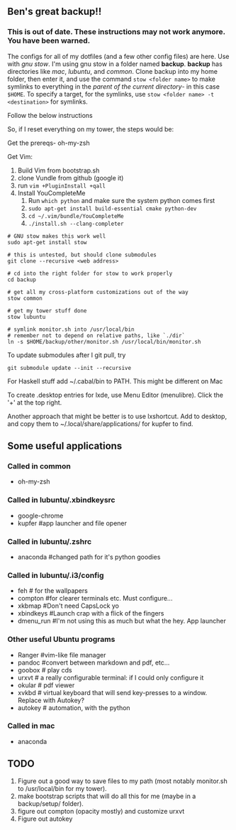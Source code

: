 ## Ben's great backup!!

### **This is out of date. These instructions may not work anymore. You have been warned.**

The configs for all of my dotfiles (and a few other config files) are
here. Use with *gnu stow*. I'm using gnu stow in a folder named
**backup**. **backup** has directories like *mac*, *lubuntu*, and
*common*. Clone backup into my home folder, then enter it, and use the
command `stow <folder name>` to make symlinks to everything in the
*parent of the current directory*- in this case `$HOME`. To specify a
target, for the symlinks, use `stow <folder name> -t <destination>` for
symlinks.


Follow the below instructions

So, if I reset everything on my tower, the steps would be:

Get the prereqs- oh-my-zsh

Get Vim:

1. Build Vim from bootstrap.sh
2. clone Vundle from github (google it)
3. run `vim +PluginInstall +qall`
4. Install YouCompleteMe
    1. Run `which python` and make sure the system python comes first
    2. `sudo apt-get install build-essential cmake python-dev`
    3. `cd ~/.vim/bundle/YouCompleteMe`
    4. `./install.sh --clang-completer`


```
# GNU stow makes this work well
sudo apt-get install stow

# this is untested, but should clone submodules
git clone --recursive <web address>

# cd into the right folder for stow to work properly
cd backup

# get all my cross-platform customizations out of the way
stow common

# get my tower stuff done
stow lubuntu

# symlink monitor.sh into /usr/local/bin
# remember not to depend on relative paths, like `./dir`
ln -s $HOME/backup/other/monitor.sh /usr/local/bin/monitor.sh

```
To update submodules after I git pull, try
```
git submodule update --init --recursive
```

For Haskell stuff add ~/.cabal/bin to PATH. This might be different on
Mac

To create .desktop entries for lxde, use Menu Editor (menulibre). Click
the '+' at the top right.

Another approach that might be better is to use lxshortcut. Add to
desktop, and copy them to ~/.local/share/applications/ for kupfer to
find.

## Some useful applications
### Called in common
- oh-my-zsh

### Called in lubuntu/.xbindkeysrc
- google-chrome
- kupfer #app launcher and file opener

### Called in lubuntu/.zshrc
- anaconda #changed path for it's python goodies

### Called in lubuntu/.i3/config
- feh # for the wallpapers
- compton #for clearer terminals etc. Must configure...
- xkbmap #Don't need CapsLock yo
- xbindkeys #Launch crap with a flick of the fingers
- dmenu_run #I'm not using this as much but what the hey. App launcher

### Other useful Ubuntu programs
- Ranger #vim-like file manager
- pandoc #convert between markdown and pdf, etc...
- goobox # play cds
- urxvt # a really configurable terminal: if I could only configure it
- okular # pdf viewer
- xvkbd # virtual keyboard that will send key-presses to a window.
  Replace with Autokey?
- autokey # automation, with the python

### Called in mac
- anaconda

## TODO

1. Figure out a good way to save files to my path (most notably
   monitor.sh to /usr/local/bin for my tower).
2. make bootstrap scripts that will do all this for me (maybe in a
   backup/setup/ folder).
3. figure out compton (opacity mostly) and customize urxvt
4. Figure out autokey
